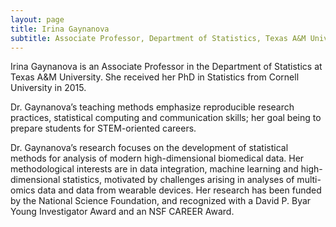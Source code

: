 ```yaml
---
layout: page
title: Irina Gaynanova
subtitle: Associate Professor, Department of Statistics, Texas A&M University
---
```


Irina Gaynanova is an Associate Professor in the Department of Statistics at Texas A&M University. She received her PhD in Statistics from Cornell University in 2015. 

Dr. Gaynanova’s teaching methods emphasize reproducible research practices, statistical computing and communication skills; her goal being to prepare students for STEM-oriented careers. <!--Her teaching has been recognized with a Cornelia Ye Outstanding Teaching Assistant Award at Cornell University, she also serves as a faculty mentor in the Academy for Future Faculty at Texas A&M University.-->

Dr. Gaynanova’s research focuses on the development of statistical
methods for analysis of modern high-dimensional biomedical data. Her methodological interests are in data integration, machine learning and high-dimensional statistics, motivated by challenges arising in analyses of multi-omics data and data from wearable devices. Her research has been funded by the National Science Foundation, and recognized with a David P. Byar Young Investigator Award and an NSF CAREER Award.



